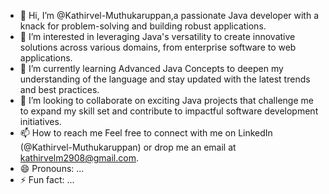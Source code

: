 - 👋 Hi, I’m @Kathirvel-Muthukaruppan,a passionate Java developer with a knack for problem-solving and building robust applications.
- 👀 I’m interested in leveraging Java's versatility to create innovative solutions across various domains, from enterprise software to web applications.
- 🌱 I’m currently learning Advanced Java Concepts to deepen my understanding of the language and stay updated with the latest trends and best practices.
- 💞️ I’m looking to collaborate on exciting Java projects that challenge me to expand my skill set and contribute to impactful software development initiatives.
- 📫 How to reach me Feel free to connect with me on LinkedIn (@Kathirvel-Muthukaruppan) or drop me an email at kathirvelm2908@gmail.com.
- 😄 Pronouns: ...
- ⚡ Fun fact: ...

<!---
Kathirvel-Muthukaruppan/Kathirvel-Muthukaruppan is a ✨ special ✨ repository because its `README.md` (this file) appears on your GitHub profile.
You can click the Preview link to take a look at your changes.
--->
